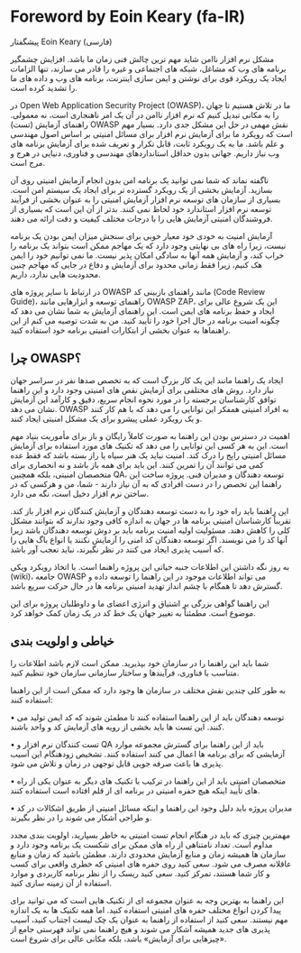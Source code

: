 # Foreword by Eoin Keary (fa-IR)

پیشگفتار Eoin Keary (فارسی)

مشکل نرم افزار ناامن شاید مهم ترین چالش فنی زمان ما باشد. افزایش چشمگیر برنامه های وب که مشاغل، شبکه های اجتماعی و غیره را قادر می سازند، تنها الزامات ایجاد یک رویکرد قوی برای نوشتن و ایمن سازی اینترنت، برنامه های وب و داده های ما را تشدید کرده است.

در Open Web Application Security Project (OWASP)، ما در تلاش هستیم تا جهان را به مکانی تبدیل کنیم که نرم افزار ناامن در آن یک امر ناهنجاری است، نه معمولی. راهنمای آزمایش (تست) OWASP نقش مهمی در حل این مشکل جدی دارد. بسیار مهم است که رویکرد ما برای آزمایش نرم افزار برای مسائل امنیتی بر اساس اصول مهندسی و علم باشد. ما به یک رویکرد ثابت، قابل تکرار و تعریف شده برای آزمایش برنامه های وب نیاز داریم. جهانی بدون حداقل استانداردهای مهندسی و فناوری، دنیایی در هرج و مرج است.

ناگفته نماند که شما نمی توانید یک برنامه امن بدون انجام آزمایش امنیتی روی آن بسازید. آزمایش بخشی از یک رویکرد گسترده تر برای ایجاد یک سیستم امن است. بسیاری از سازمان های توسعه نرم افزار آزمایش امنیتی را به عنوان بخشی از فرآیند توسعه نرم افزار استاندارد خود لحاظ نمی کنند. بدتر از آن این است که بسیاری از فروشندگان امنیتی آزمایش هایی را با درجات مختلف کیفیت و دقت ارائه می دهند.

آزمایش امنیت به خودی خود معیار خوبی برای سنجش میزان ایمن بودن یک برنامه نیست، زیرا راه های بی نهایتی وجود دارد که یک مهاجم ممکن است بتواند یک برنامه را خراب کند، و آزمایش همه آنها به سادگی امکان پذیر نیست. ما نمی توانیم خود را ایمن هک کنیم، زیرا فقط زمانی محدود برای آزمایش و دفاع در جایی که مهاجم چنین محدودیت هایی ندارد، داریم.

در ارتباط با سایر پروژه های OWASP مانند راهنمای بازبینی کد (Code Review Guide)، راهنمای توسعه و ابزارهایی مانند OWASP ZAP، این یک شروع عالی برای ایجاد و حفظ برنامه های ایمن است. این راهنمای آزمایش به شما نشان می دهد که چگونه امنیت برنامه در حال اجرا خود را تأیید کنید. من به شدت توصیه می کنم از این راهنماها به عنوان بخشی از ابتکارات امنیتی برنامه خود استفاده کنید.

## چرا OWASP؟

ایجاد یک راهنما مانند این یک کار بزرگ است که به تخصص صدها نفر در سراسر جهان نیاز دارد. روش های مختلفی برای آزمایش نقص های امنیتی وجود دارد و این راهنما توافق کارشناسان برجسته را در مورد نحوه انجام سریع، دقیق و کارآمد این آزمایش نشان می دهد. OWASP به افراد امنیتی همفکر این توانایی را می دهد که با هم کار کنند و یک رویکرد عملی پیشرو برای یک مشکل امنیتی ایجاد کنند.

اهمیت در دسترس بودن این راهنما به صورت کاملاً رایگان و باز برای مأموریت بنیاد مهم است. این به هر کسی این توانایی را می دهد که تکنیک های مورد استفاده برای آزمایش مسائل امنیتی رایج را درک کند. امنیت نباید یک هنر سیاه یا راز بسته باشد که فقط عده کمی می توانند آن را تمرین کنند. این باید برای همه باز باشد و نه انحصاری برای متخصصان امنیتی، بلکه همچنین QA، توسعه دهندگان و مدیران فنی. پروژه ساخت این راهنما این تخصص را در دست افرادی که به آن نیاز دارند - شما، من و هرکسی که در ساختن نرم افزار دخیل است، نگه می دارد.

این راهنما باید راه خود را به دست توسعه دهندگان و آزمایش کنندگان نرم افزار باز کند. تقریباً کارشناسان امنیتی برنامه ها در جهان به اندازه کافی وجود ندارند که بتوانند مشکل کلی را کاهش دهند. مسئولیت اولیه امنیت برنامه باید بر دوش توسعه دهندگان باشد زیرا آنها کد را می نویسند. اگر توسعه دهندگان کد امنی را آزمایش نکنند یا انواع باگ هایی را که آسیب پذیری ایجاد می کنند در نظر نگیرند، نباید تعجب آور باشد.

به روز نگه داشتن این اطلاعات جنبه حیاتی این پروژه راهنما است. با اتخاذ رویکرد ویکی (wiki)، جامعه OWASP می تواند اطلاعات موجود در این راهنما را توسعه داده و گسترش دهد تا همگام با چشم انداز تهدید امنیتی برنامه ها در حال حرکت سریع باشد.

این راهنما گواهی بزرگی بر اشتیاق و انرژی اعضای ما و داوطلبان پروژه برای این موضوع است. مطمئناً به تغییر جهان یک خط کد در یک زمان کمک خواهد کرد.

## خیاطی و اولویت بندی

شما باید این راهنما را در سازمان خود بپذیرید. ممکن است لازم باشد اطلاعات را متناسب با فناوری، فرآیندها و ساختار سازمانی سازمان خود تنظیم کنید.

به طور کلی چندین نقش مختلف در سازمان ها وجود دارد که ممکن است از این راهنما استفاده کنند:

• توسعه دهندگان باید از این راهنما استفاده کنند تا مطمئن شوند که کد ایمن تولید می کنند. این تست ها باید بخشی از رویه های آزمایش کد و واحد باشند.

• تست کنندگان نرم افزار و QA باید از این راهنما برای گسترش مجموعه موارد آزمایشی که برای برنامه ها اعمال می کنند استفاده کنند. تشخیص زودهنگام این آسیب پذیری ها باعث صرفه جویی قابل توجهی در زمان و تلاش می شود.

• متخصصان امنیتی باید از این راهنما در ترکیب با تکنیک های دیگر به عنوان یکی از راه های تأیید اینکه هیچ حفره امنیتی در برنامه ای از قلم افتاده است استفاده کنند.

• مدیران پروژه باید دلیل وجود این راهنما و اینکه مسائل امنیتی از طریق اشکالات در کد و طراحی آشکار می شوند را در نظر بگیرند.

مهمترین چیزی که باید در هنگام انجام تست امنیتی به خاطر بسپارید، اولویت بندی مجدد مداوم است. تعداد نامتناهی از راه های ممکن برای شکست یک برنامه وجود دارد و سازمان ها همیشه زمان و منابع آزمایش محدودی دارند. مطمئن باشید که زمان و منابع عاقلانه مصرف می شود. سعی کنید روی حفره های امنیتی که خطری واقعی برای کسب و کار شما هستند، تمرکز کنید. سعی کنید ریسک را از نظر برنامه کاربردی و موارد استفاده از آن زمینه سازی کنید.

این راهنما به بهترین وجه به عنوان مجموعه ای از تکنیک هایی است که می توانید برای پیدا کردن انواع مختلف حفره های امنیتی استفاده کنید. اما همه تکنیک ها به یک اندازه مهم نیستند. سعی کنید از استفاده از راهنما به عنوان یک چک لیست اجتناب کنید، آسیب پذیری های جدید همیشه آشکار می شوند و هیچ راهنما نمی تواند فهرستی جامع از «چیزهایی برای آزمایش» باشد، بلکه مکانی عالی برای شروع است.
